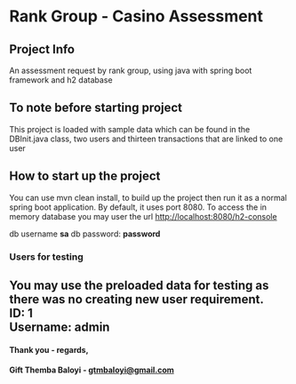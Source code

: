 # Rank Group - Casino Assessment

## Project Info
An assessment request by rank group, using java with spring boot framework and h2 database

## To note before starting project
This project is loaded with sample data which can be found in the DBInit.java class, two users and thirteen transactions that are linked to one user

## How to start up the project 
You can use mvn clean install, to build up the project then run it as a normal spring boot application. By default, it uses port 8080.
To access the in memory database you may user the url [http://localhost:8080/h2-console](http://localhost:8080/h2-console)

db username **sa**
db password: **password**

### Users for testing

You may use the preloaded data for testing as there was no creating new user requirement. <br>
ID: **1** <br>
Username: **admin** <br>
---
#### Thank you - regards,
#### **Gift Themba Baloyi - gtmbaloyi@gmail.com**